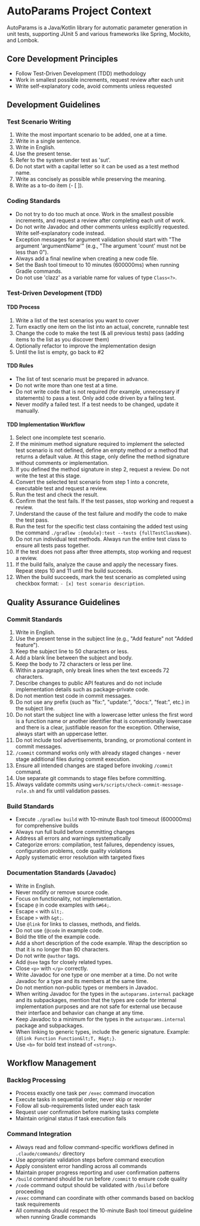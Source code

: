 # AutoParams Project Context

AutoParams is a Java/Kotlin library for automatic parameter generation in unit tests, supporting JUnit 5 and various frameworks like Spring, Mockito, and Lombok.

## Core Development Principles
- Follow Test-Driven Development (TDD) methodology
- Work in smallest possible increments, request review after each unit
- Write self-explanatory code, avoid comments unless requested

## Development Guidelines

### Test Scenario Writing
1. Write the most important scenario to be added, one at a time.
2. Write in a single sentence.
3. Write in English.
4. Use the present tense.
5. Refer to the system under test as 'sut'.
6. Do not start with a capital letter so it can be used as a test method name.
7. Write as concisely as possible while preserving the meaning.
8. Write as a to-do item (- [ ]).

### Coding Standards
- Do not try to do too much at once. Work in the smallest possible increments, and request a review after completing each unit of work.
- Do not write Javadoc and other comments unless explicitly requested. Write self-explanatory code instead.
- Exception messages for argument validation should start with "The argument 'argumentName'" (e.g., "The argument 'count' must not be less than 0").
- Always add a final newline when creating a new code file.
- Set the Bash tool timeout to 10 minutes (600000ms) when running Gradle commands.
- Do not use 'clazz' as a variable name for values of type `Class<?>`.

### Test-Driven Development (TDD)

#### TDD Process
1. Write a list of the test scenarios you want to cover
2. Turn exactly one item on the list into an actual, concrete, runnable test
3. Change the code to make the test (& all previous tests) pass (adding items to the list as you discover them)
4. Optionally refactor to improve the implementation design
5. Until the list is empty, go back to #2

#### TDD Rules
- The list of test scenario must be prepared in advance.
- Do not write more than one test at a time.
- Do not write code that is not required (for example, unnecessary if statements) to pass a test. Only add code driven by a failing test.
- Never modify a failed test. If a test needs to be changed, update it manually.

#### TDD Implementation Workflow
1. Select one incomplete test scenario.
2. If the minimum method signature required to implement the selected test scenario is not defined, define an empty method or a method that returns a default value. At this stage, only define the method signature without comments or implementation.
3. If you defined the method signature in step 2, request a review. Do not write the test at this stage.
4. Convert the selected test scenario from step 1 into a concrete, executable test and request a review.
5. Run the test and check the result.
6. Confirm that the test fails. If the test passes, stop working and request a review.
7. Understand the cause of the test failure and modify the code to make the test pass.
8. Run the test for the specific test class containing the added test using the command `./gradlew :{module}:test --tests {fullTestClassName}`.
9. Do not run individual test methods. Always run the entire test class to ensure all tests pass together.
10. If the test does not pass after three attempts, stop working and request a review.
11. If the build fails, analyze the cause and apply the necessary fixes. Repeat steps 10 and 11 until the build succeeds.
12. When the build succeeds, mark the test scenario as completed using checkbox format: `- [x] test scenario description`.

## Quality Assurance Guidelines

### Commit Standards
1. Write in English.
2. Use the present tense in the subject line (e.g., "Add feature" not "Added feature").
3. Keep the subject line to 50 characters or less.
4. Add a blank line between the subject and body.
5. Keep the body to 72 characters or less per line.
6. Within a paragraph, only break lines when the text exceeds 72 characters.
7. Describe changes to public API features and do not include implementation details such as package-private code.
8. Do not mention test code in commit messages.
9. Do not use any prefix (such as "fix:", "update:", "docs:", "feat:", etc.) in the subject line.
10. Do not start the subject line with a lowercase letter unless the first word is a function name or another identifier that is conventionally lowercase and there is a clear, justifiable reason for the exception. Otherwise, always start with an uppercase letter.
11. Do not include tool advertisements, branding, or promotional content in commit messages.
12. `/commit` command works only with already staged changes - never stage additional files during commit execution.
13. Ensure all intended changes are staged before invoking `/commit` command.
14. Use separate git commands to stage files before committing.
15. Always validate commits using `work/scripts/check-commit-message-rule.sh` and fix until validation passes.

### Build Standards
- Execute `./gradlew build` with 10-minute Bash tool timeout (600000ms) for comprehensive builds
- Always run full build before committing changes
- Address all errors and warnings systematically
- Categorize errors: compilation, test failures, dependency issues, configuration problems, code quality violations
- Apply systematic error resolution with targeted fixes

### Documentation Standards (Javadoc)
- Write in English.
- Never modify or remove source code.
- Focus on functionality, not implementation.
- Escape `@` in code examples with `&#64;`.
- Escape `<` with `&lt;`.
- Escape `>` with `&gt;`.
- Use `@link` for links to classes, methods, and fields.
- Do not use `{@code` in example code.
- Bold the title of the example code.
- Add a short description of the code example. Wrap the description so that it is no longer than 80 characters.
- Do not write `@author` tags.
- Add `@see` tags for closely related types.
- Close `<p>` with `</p>` correctly.
- Write Javadoc for one type or one member at a time. Do not write Javadoc for a type and its members at the same time.
- Do not mention non-public types or members in Javadoc.
- When writing Javadoc for the types in the `autoparams.internal` package and its subpackages, mention that the types are code for internal implementation purposes and are not safe for external use because their interface and behavior can change at any time.
- Keep Javadoc to a minimum for the types in the `autoparams.internal` package and subpackages.
- When linking to generic types, include the generic signature. Example: `{@link Function Function&lt;T, R&gt;}`.
- Use `<b>` for bold text instead of `<strong>`.

## Workflow Management

### Backlog Processing
- Process exactly one task per `/exec` command invocation
- Execute tasks in sequential order, never skip or reorder
- Follow all sub-requirements listed under each task
- Request user confirmation before marking tasks complete
- Maintain original status if task execution fails

### Command Integration
- Always read and follow command-specific workflows defined in `.claude/commands/` directory
- Use appropriate validation steps before command execution
- Apply consistent error handling across all commands
- Maintain proper progress reporting and user confirmation patterns
- `/build` command should be run before `/commit` to ensure code quality
- `/code` command output should be validated with `/build` before proceeding
- `/exec` command can coordinate with other commands based on backlog task requirements
- All commands should respect the 10-minute Bash tool timeout guideline when running Gradle commands
